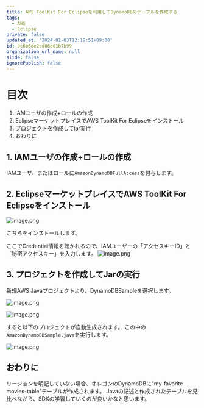 ```yaml
---
title: AWS ToolKit For Eclipseを利用してDynamoDBのテーブルを作成する
tags:
  - AWS
  - Eclipse
private: false
updated_at: '2024-01-03T12:19:51+09:00'
id: 9c6b6de2cd86e61b7b99
organization_url_name: null
slide: false
ignorePublish: false
---
```

# 目次

1. IAMユーザの作成+ロールの作成
2. EclipseマーケットプレイスでAWS ToolKit For Eclipseをインストール
3. プロジェクトを作成してjar実行
4. おわりに

## 1. IAMユーザの作成+ロールの作成

IAMユーザ、またはロールに`AmazonDynamoDBFullAccess`を付与します。

## 2. EclipseマーケットプレイスでAWS ToolKit For Eclipseをインストール
![image.png](https://qiita-image-store.s3.ap-northeast-1.amazonaws.com/0/411902/2eaf5824-72db-07c7-bd74-e34cbc0ce761.png)

こちらをインストールします。

ここでCredential情報を聴かれるので、IAMユーザーの「アクセスキーID」と「秘密アクセスキー」を入力します。
![image.png](https://qiita-image-store.s3.ap-northeast-1.amazonaws.com/0/411902/aebc5d03-133a-c108-1e4f-4719a0df4434.png)

## 3. プロジェクトを作成してJarの実行

新規AWS Javaプロジェクトより、DynamoDBSampleを選択します。

![image.png](https://qiita-image-store.s3.ap-northeast-1.amazonaws.com/0/411902/fb63706e-dfa2-2f7f-a4e8-9daa690ca285.png)

![image.png](https://qiita-image-store.s3.ap-northeast-1.amazonaws.com/0/411902/5d68173d-1549-7351-8c15-fd2ffb4ddc7c.png)

すると以下のプロジェクトが自動生成されます。
この中の`AmazonDynamoDBSample.java`を実行します。

![image.png](https://qiita-image-store.s3.ap-northeast-1.amazonaws.com/0/411902/0af09cc4-b1bc-26b3-ac36-41db5fb1554c.png)

## おわりに

リージョンを明記していない場合、オレゴンのDynamoDBに"my-favorite-movies-table"テーブルが作成されます。
Javaの記述と作成されたテーブルを見比べながら、SDKの学習していくのが良いかなと思います。
